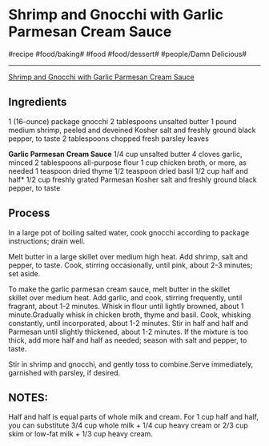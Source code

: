 # Shrimp and Gnocchi with Garlic Parmesan Cream Sauce
#recipe #food/baking# #food #food/dessert# #people/Damn Delicious#
- - - -
[Shrimp and Gnocchi with Garlic Parmesan Cream Sauce](https://damndelicious.net/2016/12/17/shrimp-and-gnocchi-with-garlic-parmesan-cream-sauce/)

## Ingredients
1 (16-ounce) package gnocchi
2 tablespoons unsalted butter
1 pound medium shrimp, peeled and deveined
Kosher salt and freshly ground black pepper, to taste
2 tablespoons chopped fresh parsley leaves

**Garlic Parmesan Cream Sauce**
1/4 cup unsalted butter
4 cloves garlic, minced
2 tablespoons all-purpose flour
1 cup chicken broth, or more, as needed
1 teaspoon dried thyme
1/2 teaspoon dried basil
1/2 cup half and half*
1/2 cup freshly grated Parmesan
Kosher salt and freshly ground black pepper, to taste

## Process
In a large pot of boiling salted water, cook gnocchi according to package instructions; drain well.

Melt butter in a large skillet over medium high heat. Add shrimp, salt and pepper, to taste. Cook, stirring occasionally, until pink, about 2-3 minutes; set aside.

To make the garlic parmesan cream sauce, melt butter in the skillet skillet over medium heat. Add garlic, and cook, stirring frequently, until fragrant, about 1-2 minutes. Whisk in flour until lightly browned, about 1 minute.Gradually whisk in chicken broth, thyme and basil. Cook, whisking constantly, until incorporated, about 1-2 minutes. Stir in half and half and Parmesan until slightly thickened, about 1-2 minutes. If the mixture is too thick, add more half and half as needed; season with salt and pepper, to taste.

Stir in shrimp and gnocchi, and gently toss to combine.Serve immediately, garnished with parsley, if desired.

## **NOTES:**
Half and half is equal parts of whole milk and cream. For 1 cup half and half, you can substitute 3/4 cup whole milk + 1/4 cup heavy cream or 2/3 cup skim or low-fat milk + 1/3 cup heavy cream.